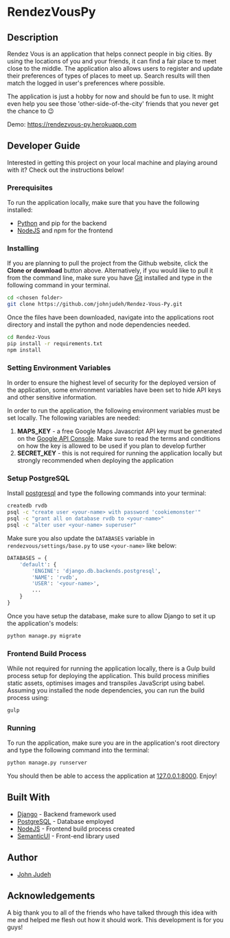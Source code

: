 # RendezVousPy

## Description

Rendez Vous is an application that helps connect people in big cities. By using
the locations of you and your friends, it can find a fair place to meet close to
the middle. The application also allows users to register and update their
preferences of types of places to meet up. Search results will then match the
logged in user's preferences where possible.

The application is just a hobby for now and should be fun to use. It might even
help you see those 'other-side-of-the-city' friends that you never get the
chance to :wink:

Demo: https://rendezvous-py.herokuapp.com

## Developer Guide

Interested in getting this project on your local machine and playing around
with it? Check out the instructions below!

### Prerequisites

To run the application locally, make sure that you have the following installed:
* [Python](https://www.python.org/) and pip for the backend
* [NodeJS](https://nodejs.org/en/) and npm for the frontend

### Installing

If you are planning to pull the project from the Github website, click the
**Clone or download** button above. Alternatively, if you would like to pull it
from the command line, make sure you have [Git](https://git-scm.com/) installed
and type in the following command in your terminal.

```bash
cd <chosen folder>
git clone https://github.com/johnjudeh/Rendez-Vous-Py.git
```

Once the files have been downloaded, navigate into the applications root
directory and install the python and node dependencies needed.

```bash
cd Rendez-Vous
pip install -r requirements.txt
npm install
```

### Setting Environment Variables

In order to ensure the highest level of security for the deployed version of the
application, some environment variables have been set to hide API keys and other
sensitive information.

In order to run the application, the following environment variables must be set
locally. The following variables are needed:

1. **MAPS_KEY** - a free Google Maps Javascript API key must be generated on the
[Google API Console](https://console.developers.google.com/apis/). Make sure to
read the terms and conditions on how the key is allowed to be used if you plan
to develop further
1. **SECRET_KEY** - this is not required for running the application locally
but strongly recommended when deploying the application

### Setup PostgreSQL

Install [postgresql](https://postgresapp.com/) and type the following commands
into your terminal:

```bash
createdb rvdb
psql -c "create user <your-name> with password 'cookiemonster'"
psql -c "grant all on database rvdb to <your-name>"
psql -c "alter user <your-name> superuser"
```

Make sure you also update the `DATABASES` variable in 
`rendezvous/settings/base.py` to use `<your-name>` like below:

```python
DATABASES = {
    'default': {
        'ENGINE': 'django.db.backends.postgresql',
        'NAME': 'rvdb',
        'USER': '<your-name>',
        ...
    }
}
``` 

Once you have setup the database, make sure to allow Django to set it up the 
application's models:

```bash
python manage.py migrate
``` 

### Frontend Build Process

While not required for running the application locally, there is a Gulp build
process setup for deploying the application. This build process minifies static
assets, optimises images and transpiles JavaScript using babel. Assuming you
installed the node dependencies, you can run the build process using:

```bash
gulp
```

### Running

To run the application, make sure you are in the application's root directory
and type the following command into the terminal:

```bash
python manage.py runserver
```

You should then be able to access the application at 
[127.0.0.1:8000](http://127.0.0.1:8000/). Enjoy!



## Built With

* [Django](https://www.djangoproject.com/) - Backend framework used
* [PostgreSQL](https://www.postgresql.org/) - Database employed
* [NodeJS](https://nodejs.org/en/) - Frontend build process created
* [SemanticUI](https://semantic-ui.com/) - Front-end library used

## Author

* [John Judeh](https://www.linkedin.com/in/hannajudeh/)

## Acknowledgements

A big thank you to all of the friends who have talked through this idea with me
and helped me flesh out how it should work. This development is for you guys!
